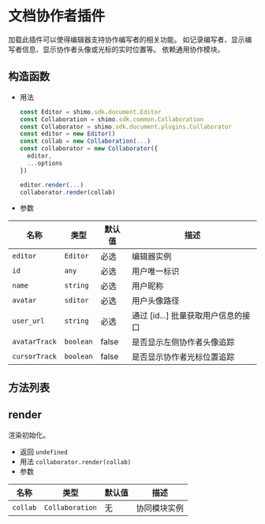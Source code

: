 # 文档协作者插件

加载此插件可以使得编辑器支持协作编写者的相关功能。
如记录编写者、显示编写者信息、显示协作者头像或光标的实时位置等。
依赖通用协作模块。

## 构造函数

* 用法

  ```js
  const Editor = shimo.sdk.document.Editor
  const Collaboration = shimo.sdk.common.Collaboration
  const Collaborator = shimo.sdk.document.plugins.Collaborator
  const editor = new Editor()
  const collab = new Collaboration(...)
  const collaborator = new Collaborator({
    editor,
    ...options
  })

  editor.render(...)
  collaborator.render(collab)
  ```

* 参数

|名称|类型|默认值|描述|
| -- | -- | -- | -- |
| `editor` | `Editor` | 必选 | 编辑器实例 |
| `id` | `any` | 必选 | 用户唯一标识 |
| `name` | `string` | 必选 | 用户昵称 |
| `avatar` | `sditor` | 必选 | 用户头像路径 |
| `user_url` | `string` | 必选 | 通过 [id...] 批量获取用户信息的接口 |
| `avatarTrack` | `boolean` | false | 是否显示左侧协作者头像追踪 |
| `cursorTrack` | `boolean` | false | 是否显示协作者光标位置追踪 |

## 方法列表

## render

渲染初始化。

* 返回 `undefined`
* 用法 `collaborator.render(collab)`
* 参数

| 名称                | 类型             | 默认值 | 描述                |
| ------------------- | --------------- | ----- | ------------------ |
| `collab`         | `Collaboration`   | 无     | 协同模块实例     |
